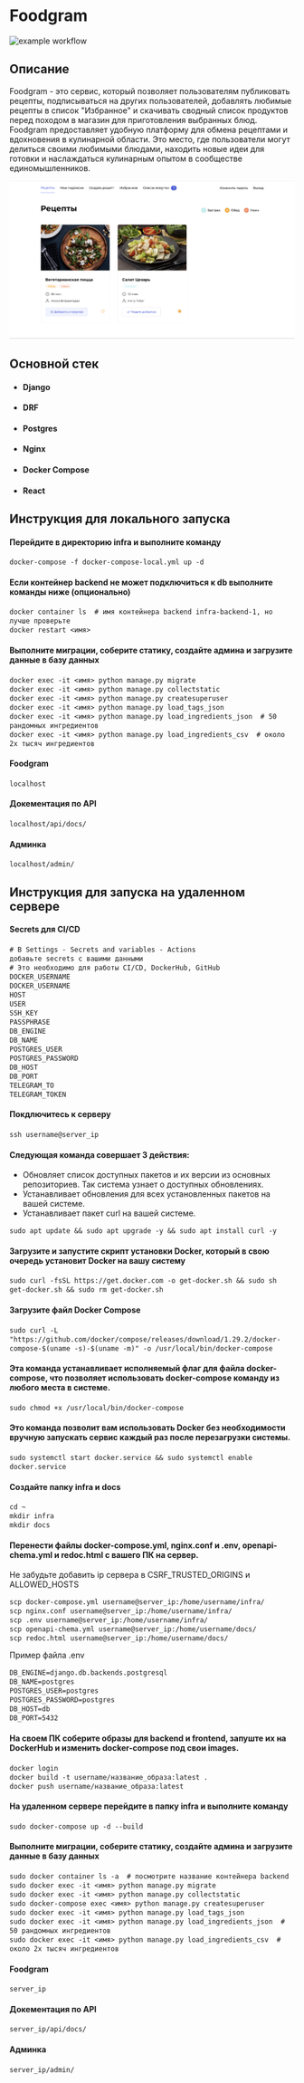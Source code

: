 # Foodgram
![example workflow](https://github.com/nemosanima/foodgram-project-react/actions/workflows/foodgram_workflow.yml/badge.svg)

## Описание

Foodgram - это сервис, который позволяет пользователям публиковать рецепты, подписываться на других пользователей, добавлять любимые рецепты в список "Избранное" и скачивать сводный список продуктов перед походом в магазин для приготовления выбранных блюд. Foodgram предоставляет удобную платформу для обмена рецептами и вдохновения в кулинарной области. Это место, где пользователи могут делиться своими любимыми блюдами, находить новые идеи для готовки и наслаждаться кулинарным опытом в сообществе единомышленников.

![Index](https://github.com/Nemosanima/foodgram-project-react/blob/master/images/index.png)

## Основной стек

- #### Django
- #### DRF
- #### Postgres
- #### Nginx
- #### Docker Compose
- #### React

## Инструкция для локального запуска

#### Перейдите в директорию infra и выполните команду
```
docker-compose -f docker-compose-local.yml up -d
```
#### Если контейнер backend не может подключиться к db выполните команды ниже (опционально)
```
docker container ls  # имя контейнера backend infra-backend-1, но лучше проверьте
docker restart <имя>
```
#### Выполните миграции, соберите статику, создайте админа и загрузите данные в базу данных
```
docker exec -it <имя> python manage.py migrate
docker exec -it <имя> python manage.py collectstatic
docker exec -it <имя> python manage.py createsuperuser
docker exec -it <имя> python manage.py load_tags_json
docker exec -it <имя> python manage.py load_ingredients_json  # 50 рандомных ингредиентов
docker exec -it <имя> python manage.py load_ingredients_csv  # около 2х тысяч ингредиентов
```
#### Foodgram
```
localhost
```
#### Докементация по API
```
localhost/api/docs/
```
#### Админка
```
localhost/admin/
```

## Инструкция для запуска на удаленном сервере

#### Secrets для CI/CD
```
# В Settings - Secrets and variables - Actions 
добавьте secrets c вашими данными
# Это необходимо для работы CI/CD, DockerHub, GitHub
DOCKER_USERNAME
DOCKER_USERNAME
HOST
USER
SSH_KEY
PASSPHRASE
DB_ENGINE
DB_NAME
POSTGRES_USER
POSTGRES_PASSWORD
DB_HOST
DB_PORT
TELEGRAM_TO
TELEGRAM_TOKEN
```
#### Покдлючитесь к серверу
```
ssh username@server_ip
```
#### Следующая команда совершает 3 действия:
- Обновляет список доступных пакетов и их версии из основных репозиториев. Так система узнает о доступных обновлениях.
- Устанавливает обновления для всех установленных пакетов на вашей системе.
- Устанавливает пакет curl на вашей системе.
```
sudo apt update && sudo apt upgrade -y && sudo apt install curl -y
```
#### Загрузите и запустите скрипт установки Docker, который в свою очередь установит Docker на вашу систему
```
sudo curl -fsSL https://get.docker.com -o get-docker.sh && sudo sh get-docker.sh && sudo rm get-docker.sh
```
#### Загрузите файл Docker Compose
```
sudo curl -L "https://github.com/docker/compose/releases/download/1.29.2/docker-compose-$(uname -s)-$(uname -m)" -o /usr/local/bin/docker-compose
```
#### Эта команда устанавливает исполняемый флаг для файла docker-compose, что позволяет использовать docker-compose команду из любого места в системе.
```
sudo chmod +x /usr/local/bin/docker-compose
```
#### Это команда позволит вам использовать Docker без необходимости вручную запускать сервис каждый раз после перезагрузки системы.
```
sudo systemctl start docker.service && sudo systemctl enable docker.service
```
#### Создайте папку infra и docs
```
cd ~
mkdir infra
mkdir docs
```
#### Перенести файлы docker-compose.yml, nginx.conf и .env, openapi-chema.yml и redoc.html с вашего ПК на сервер.
Не забудьте добавить ip сервера в CSRF_TRUSTED_ORIGINS и ALLOWED_HOSTS
```
scp docker-compose.yml username@server_ip:/home/username/infra/
scp nginx.conf username@server_ip:/home/username/infra/
scp .env username@server_ip:/home/username/infra/
scp openapi-chema.yml username@server_ip:/home/username/docs/
scp redoc.html username@server_ip:/home/username/docs/
```
Пример файла .env
```
DB_ENGINE=django.db.backends.postgresql
DB_NAME=postgres
POSTGRES_USER=postgres
POSTGRES_PASSWORD=postgres
DB_HOST=db
DB_PORT=5432
```
#### На своем ПК соберите образы для backend и frontend, запуште их на DockerHub и изменить docker-compose под свои images.
```
docker login
docker build -t username/название_образа:latest .
docker push username/название_образа:latest
```
#### На удаленном сервере перейдите в папку infra и выполните команду
```
sudo docker-compose up -d --build
```
####  Выполните миграции, соберите статику, создайте админа и загрузите данные в базу данных

```
sudo docker container ls -a  # посмотрите название контейнера backend
sudo docker exec -it <имя> python manage.py migrate
sudo docker exec -it <имя> python manage.py collectstatic
sudo docker-compose exec <имя> python manage.py createsuperuser
sudo docker exec -it <имя> python manage.py load_tags_json
sudo docker exec -it <имя> python manage.py load_ingredients_json  # 50 рандомных ингредиентов
sudo docker exec -it <имя> python manage.py load_ingredients_csv  # около 2х тысяч ингредиентов
```
#### Foodgram
```
server_ip
```
#### Докементация по API
```
server_ip/api/docs/
```
#### Админка
```
server_ip/admin/
```